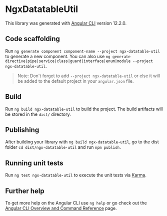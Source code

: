# NgxDatatableUtil

This library was generated with [Angular CLI](https://github.com/angular/angular-cli) version 12.2.0.

## Code scaffolding

Run `ng generate component component-name --project ngx-datatable-util` to generate a new component. You can also use `ng generate directive|pipe|service|class|guard|interface|enum|module --project ngx-datatable-util`.
> Note: Don't forget to add `--project ngx-datatable-util` or else it will be added to the default project in your `angular.json` file. 

## Build

Run `ng build ngx-datatable-util` to build the project. The build artifacts will be stored in the `dist/` directory.

## Publishing

After building your library with `ng build ngx-datatable-util`, go to the dist folder `cd dist/ngx-datatable-util` and run `npm publish`.

## Running unit tests

Run `ng test ngx-datatable-util` to execute the unit tests via [Karma](https://karma-runner.github.io).

## Further help

To get more help on the Angular CLI use `ng help` or go check out the [Angular CLI Overview and Command Reference](https://angular.io/cli) page.
